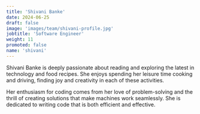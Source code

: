 ```yaml
---
title: 'Shivani Banke'
date: 2024-06-25
draft: false
image: 'images/team/shivani-profile.jpg'
jobtitle: 'Software Engineer'
weight: 11
promoted: false
name: 'shivani'
---
```


Shivani Banke is deeply passionate about reading and exploring the latest in technology and food recipes. She enjoys spending her leisure time cooking and driving, finding joy and creativity in each of these activities. 

Her enthusiasm for coding comes from her love of problem-solving and the thrill of creating solutions that make machines work seamlessly. She is dedicated to writing code that is both efficient and effective.

